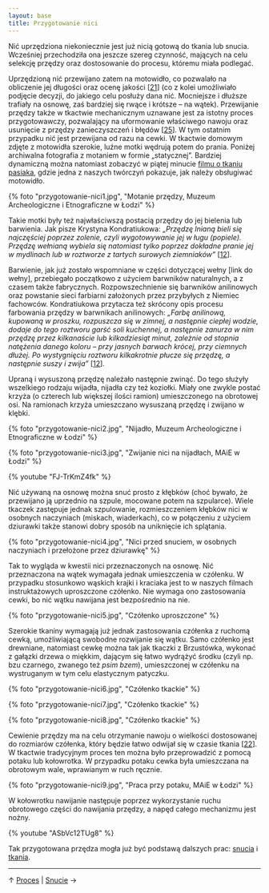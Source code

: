 ```yaml
---
layout: base
title: Przygotowanie nici
---
```


Nić uprzędziona niekoniecznie jest już nicią gotową do tkania lub snucia. Wcześniej przechodziła ona jeszcze szereg czynność, mających na celu selekcję przędzy oraz dostosowanie do procesu, któremu miała podlegać.

Uprzędzioną nić przewijano zatem na motowidło, co pozwalało na obliczenie jej długości oraz ocenę jakości [[21][bibliografia]] (co z kolei umożliwiało podjęcie decyzji, do jakiego celu posłuży dana nić. Mocniejsze i dłuższe trafiały na osnowę, zaś bardziej się rwące i krótsze – na wątek). Przewijanie przędzy także w tkactwie mechanicznym uznawane jest za istotny proces przygotowawczy, pozwalający na uformowanie właściwego nawoju oraz usunięcie z przędzy zanieczyszczeń i błędów [[25][bibliografia]]. W tym ostatnim przypadku nić jest przewijana od razu na cewki. W tkactwie domowym zdjęte z motowidła szerokie, luźne motki wędrują potem do prania. Poniżej archiwalna fotografia z motaniem w formie „statycznej”. Bardziej dynamiczną można natomiast zobaczyć w piątej minucie [filmu o tkaniu pasiaka](https://www.youtube.com/watch?v=OqjkUOp0mSY), gdzie jedna z naszych twórczyń pokazuje, jak należy obsługiwać motowidło.

{% foto "przygotowanie-nici1.jpg", "Motanie przędzy, Muzeum Archeologiczne i Etnograficzne w Łodzi" %}

Takie motki były też najwłaściwszą postacią przędzy do jej bielenia lub barwienia. Jak pisze Krystyna Kondratiukowa: *„Przędzę lnianą bieli się najczęściej poprzez zolenie, czyli wygotowywanie jej w ługu (popiele). Przędzę wełnianą wybiela się natomiast tylko poprzez dokładne pranie jej w mydlinach lub w roztworze z tartych surowych ziemniaków”* [[12][bibliografia]].

Barwienie, jak już zostało wspomniane w części dotyczącej wełny [link do wełny], przebiegało początkowo z użyciem barwników naturalnych, a z czasem także fabrycznych. Rozpowszechnienie się barwników anilinowych oraz powstanie sieci farbiarni założonych przez przybyłych z Niemiec fachowców. Kondratiukowa przytacza też skrócony opis procesu farbowania przędzy w barwnikach anilinowych: *„Farbę anilinową, kupowaną w proszku, rozpuszcza się w zimnej, a następnie ciepłej wodzie, dodaje do tego roztworu garść soli kuchennej, a następnie zanurza w nim przędzę przez kilkanaście lub kilkadziesiąt minut, zależnie od stopnia natężenia danego koloru – przy jasnych barwach krócej, przy ciemnych dłużej. Po wystygnięciu roztworu kilkakrotnie płucze się przędzę, a następnie suszy i zwija”* [[12][bibliografia]].

Upraną i wysuszoną przędzę należało następnie zwinąć. Do tego służyły wszelkiego rodzaju wijadła, nijadła czy też koziołki. Miały one zwykle postać krzyża (o czterech lub większej ilości ramion) umieszczonego na obrotowej osi. Na ramionach krzyża umieszczano wysuszaną przędzę i zwijano w klębki. 

{% foto "przygotowanie-nici2.jpg", "Nijadło, Muzeum Archeologiczne i Etnograficzne w Łodzi" %}

{% foto "przygotowanie-nici3.jpg", "Zwijanie nici na nijadłach, MAiE w Łodzi" %}

{% youtube "FJ-TrKmZ4fk" %}

Nić używaną na osnowę można snuć prosto z kłębków (choć bywało, że przewijano ją uprzednio na szpule, mocowane potem na szpularce). Wiele tkaczek zastępuje jednak szpulowanie, rozmieszczeniem kłębków nici w osobnych naczyniach (miskach, wiaderkach), co w połączeniu z użyciem dziurawki także stanowi dobry sposób na uniknięcie ich splątania.

{% foto "przygotowanie-nici4.jpg", "Nici przed snuciem, w osobnych naczyniach i przełożone przez dziurawkę" %}

Tak to wygląda w kwestii nici przeznaczonych na osnowę. Nić przeznaczona na wątek wymagała jednak umieszczenia w czółenku. W przypadku stosunkowo wąskich krajki i kraciaka jest to w naszych filmach instruktażowych uproszczone czółenko. Nie wymaga ono zastosowania cewki, bo nić wątku nawijana jest bezpośrednio na nie.

{% foto "przygotowanie-nici5.jpg", "Czółenko uproszczone" %}

Szerokie tkaniny wymagają już jednak zastosowania czółenka z ruchomą cewką, umożliwiającą swobodne rozwijanie się wątku. Samo czółenko jest drewniane, natomiast cewkę można tak jak tkaczki z Brzustówka, wykonać z gałązki drzewa o miękkim, dającym się łatwo wydrążyć środku (czyli np. bzu czarnego, zwanego też *psim bzem*), umieszczonej w czółenku na wystruganym w tym celu elastycznym patyczku.

{% foto "przygotowanie-nici6.jpg", "Czółenko tkackie" %}

{% foto "przygotowanie-nici7.jpg", "Czółenko tkackie" %}

{% foto "przygotowanie-nici8.jpg", "Czółenko tkackie" %}

Cewienie przędzy ma na celu otrzymanie nawoju o wielkości dostosowanej do rozmiarów czółenka, który będzie łatwo odwijał się w czasie tkania [[22][bibliografia]]. W tkactwie tradycyjnym proces ten można było przeprowadzić z pomocą potaku lub kołowrotka. W przypadku potaku cewka była umieszczana na obrotowym wale, wprawianym w ruch ręcznie.

{% foto "przygotowanie-nici9.jpg", "Praca przy potaku, MAiE w Łodzi" %}

W kołowrotku nawijanie następuje poprzez wykorzystanie ruchu obrotowego części do nawijania przędzy, a napęd całego mechanizmu jest nożny.

{% youtube "ASbVc12TUg8" %}

Tak przygotowana przędza mogła już być podstawą dalszych prac: [snucia](/proces/snucie) i [tkania](/proces/tkanie).

---

↑ [Proces](/proces/) | [Snucie](/proces/snucie/) →

[bibliografia]: /slowniczek-i-bibliografia/#bibliografia